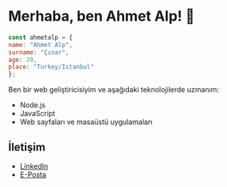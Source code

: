 # Merhaba, ben Ahmet Alp! 👋

```js
const ahmetalp = {
name: "Ahmet Alp",
surname: "Çınar",
age: 20,
place: "Turkey/Istanbul"
};
```
Ben bir web geliştiricisiyim ve aşağıdaki teknolojilerde uzmanım:
- Node.js
- JavaScript
- Web sayfaları ve masaüstü uygulamaları

## İletişim
- [LinkedIn](https://www.linkedin.com/in/ahmetalpcinar)
- [E-Posta](cinaralp32@gmail.com)
